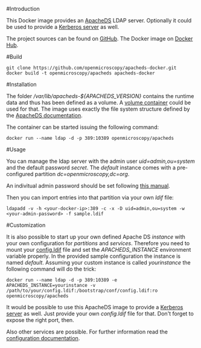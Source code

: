 #Introduction

This Docker image provides an [ApacheDS](https://directory.apache.org/apacheds/) LDAP server. Optionally it could be used to provide a [Kerberos server](https://directory.apache.org/apacheds/advanced-ug/2.1-config-description.html#kerberos-server) as well.

The project sources can be found on [GitHub](https://github.com/openmicroscopy/apacheds-docker). The Docker image on [Docker Hub](https://registry.hub.docker.com/u/openmicroscopy/apacheds/).


#Build

    git clone https://github.com/openmicroscopy/apacheds-docker.git
    docker build -t openmicroscopy/apacheds apacheds-docker


#Installation

The folder */var/lib/apacheds-${APACHEDS_VERSION}* contains the runtime data and thus has been defined as a volume. A [volume container](https://docs.docker.com/userguide/dockervolumes/) could be used for that. The image uses exactly the file system structure defined by the [ApacheDS documentation](https://directory.apache.org/apacheds/advanced-ug/2.2.1-debian-instance-layout.html).

The container can be started issuing the following command:

    docker run --name ldap -d -p 389:10389 openmicroscopy/apacheds


#Usage

You can manage the ldap server with the admin user *uid=admin,ou=system* and the default password *secret*. The *default* instance comes with a pre-configured partition *dc=openmicroscopy,dc=org*.

An indivitual admin password should be set following [this manual](https://directory.apache.org/apacheds/basic-ug/1.4.2-changing-admin-password.html).

Then you can import entries into that partition via your own *ldif* file:

    ldapadd -v -h <your-docker-ip>:389 -c -x -D uid=admin,ou=system -w <your-admin-password> -f sample.ldif


#Customization

It is also possible to start up your own defined Apache DS *instance* with your own configuration for *partitions* and *services*. Therefore you need to mount your [config.ldif](https://github.com/openmicroscopy/apacheds-docker/blob/master/instance/config.ldif) file and set the *APACHEDS_INSTANCE* environment variable properly. In the provided sample configuration the instance is named *default*. Assuming your custom instance is called *yourinstance* the following command will do the trick:

    docker run --name ldap -d -p 389:10389 -e APACHEDS_INSTANCE=yourinstance -v /path/to/your/config.ldif:/bootstrap/conf/config.ldif:ro openmicroscopy/apacheds


It would be possible to use this ApacheDS image to provide a [Kerberos server](https://directory.apache.org/apacheds/advanced-ug/2.1-config-description.html#kerberos-server) as well. Just provide your own *config.ldif* file for that. Don't forget to expose the right port, then.

Also other services are possible. For further information read the [configuration documentation](https://directory.apache.org/apacheds/advanced-ug/2.1-config-description.html).

